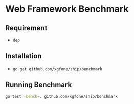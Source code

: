 # Web Framework Benchmark

## Requirement

- `dep`

## Installation

- `go get github.com/xgfone/ship/benchmark`

## Running Benchmark

```sh
go test -bench=. github.com/xgfone/ship/benchmark
```
